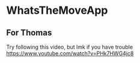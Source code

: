 # WhatsTheMoveApp

## For Thomas
Try following this video, but lmk if you have trouble
https://www.youtube.com/watch?v=PHk7HWG4jc8
